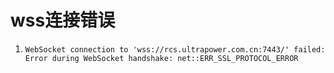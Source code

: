 # wss连接错误
1. `WebSocket connection to 'wss://rcs.ultrapower.com.cn:7443/' failed: Error during WebSocket handshake: net::ERR_SSL_PROTOCOL_ERROR`
